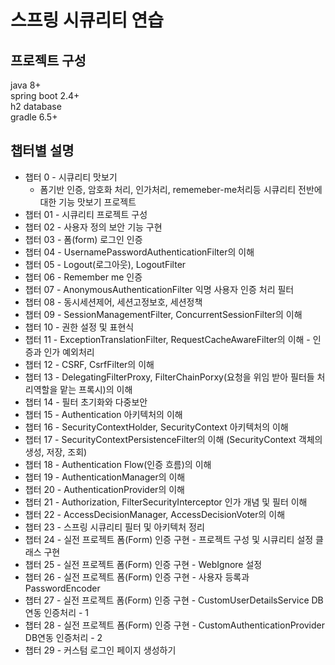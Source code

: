 # 스프링 시큐리티 연습

## 프로젝트 구성
java 8+  
spring boot 2.4+  
h2 database  
gradle 6.5+
## 챕터별 설명
- 챕터 0 - 시큐리티 맛보기
  - 폼기반 인증, 암호화 처리, 인가처리, rememeber-me처리등 시큐리티 전반에 대한 기능 맛보기 프로젝트  
- 챕터 01 - 시큐리티 프로젝트 구성
- 챕터 02 - 사용자 정의 보안 기능 구현
- 챕터 03 - 폼(form) 로그인 인증
- 챕터 04 - UsernamePasswordAuthenticationFilter의 이해
- 챕터 05 - Logout(로그아웃), LogoutFilter
- 챕터 06 - Remember me 인증
- 챕터 07 - AnonymousAuthenticationFilter 익명 사용자 인증 처리 필터
- 챕터 08 - 동시세션제어, 세션고정보호, 세션정책
- 챕터 09 - SessionManagementFilter, ConcurrentSessionFilter의 이해
- 챕터 10 - 권한 설정 및 표현식
- 챕터 11 - ExceptionTranslationFilter, RequestCacheAwareFilter의 이해 - 인증과 인가 예외처리
- 챕터 12 - CSRF, CsrfFilter의 이해
- 챕터 13 - DelegatingFilterProxy, FilterChainPorxy(요청을 위임 받아 필터들 처리역할을 맡는 프록시)의 이해
- 챕터 14 - 필터 초기화와 다중보안
- 챕터 15 - Authentication 아키텍처의 이해
- 챕터 16 - SecurityContextHolder, SecurityContext 아키텍처의 이해
- 챕터 17 - SecurityContextPersistenceFilter의 이해 (SecurityContext 객체의 생성, 저장, 조회)
- 챕터 18 - Authentication Flow(인증 흐름)의 이해
- 챕터 19 - AuthenticationManager의 이해
- 챕터 20 - AuthenticationProvider의 이해
- 챕터 21 - Authorization, FilterSecurityInterceptor 인가 개념 및 필터 이해
- 챕터 22 - AccessDecisionManager, AccessDecisionVoter의 이해
- 챕터 23 - 스프링 시큐리티 필터 및 아키텍처 정리
- 챕터 24 - 실전 프로젝트 폼(Form) 인증 구현 - 프로젝트 구성 및 시큐리티 설정 클래스 구현
- 챕터 25 - 실전 프로젝트 폼(Form) 인증 구현 - WebIgnore 설정
- 챕터 26 - 실전 프로젝트 폼(Form) 인증 구현 - 사용자 등록과 PasswordEncoder
- 챕터 27 - 실전 프로젝트 폼(Form) 인증 구현 - CustomUserDetailsService DB연동 인증처리 - 1
- 챕터 28 - 실전 프로젝트 폼(Form) 인증 구현 - CustomAuthenticationProvider DB연동 인증처리 - 2
- 챕터 29 - 커스텀 로그인 페이지 생성하기

